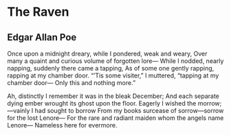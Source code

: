 # The Raven
## Edgar Allan Poe

Once upon a midnight dreary, while I pondered, weak and weary,
Over many a quaint and curious volume of forgotten lore—
    While I nodded, nearly napping, suddenly there came a tapping,
As of some one gently rapping, rapping at my chamber door. 
“’Tis some visiter,” I muttered, “tapping at my chamber door—
            Only this and nothing more.” 
            
            
Ah, distinctly I remember it was in the bleak December;
And each separate dying ember wrought its ghost upon the floor.
Eagerly I wished the morrow;—vainly I had sought to borrow 
From my books surcease of sorrow—sorrow for the lost Lenore—
For the rare and radiant maiden whom the angels name Lenore—
            Nameless here for evermore. 
